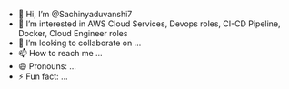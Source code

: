 - 👋 Hi, I’m @Sachinyaduvanshi7
- 👀 I’m interested in AWS Cloud Services, Devops roles, CI-CD Pipeline, Docker, Cloud Engineer roles
- 💞️ I’m looking to collaborate on ...
- 📫 How to reach me ...
- 😄 Pronouns: ...
- ⚡ Fun fact: ...

<!---
Sachinyaduvanshi7/Sachinyaduvanshi7 is a ✨ special ✨ repository because its `README.md` (this file) appears on your GitHub profile.
You can click the Preview link to take a look at your changes.
--->
